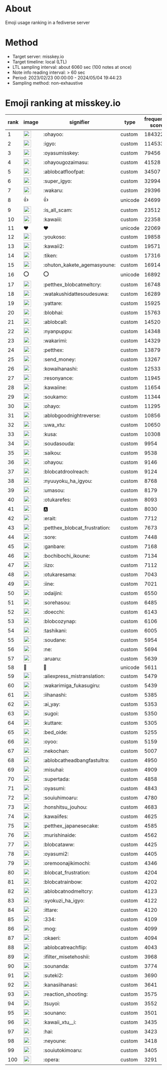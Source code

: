 # About
Emoji usage ranking in a fediverse server

# Method
- Target server: misskey.io
- Target timeline: local (LTL)
- LTL sampling interval: about 6060 sec (100 notes at once)
- Note info reading interval: > 60 sec
- Period: 2023/02/23 00:00:00 - 2024/05/04 19:44:23 
- Sampling method: non-exhaustive

# Emoji ranking at misskey.io

|rank|image|signifier|type|frequency score|
|----|----|----|----|----|
|1|<img height="24" src="https://misskey.io/emoji/ohayoo.webp">|:ohayoo:|custom|184322|
|2|<img height="24" src="https://misskey.io/emoji/igyo.webp">|:igyo:|custom|114533|
|3|<img height="24" src="https://misskey.io/emoji/oyasumisskey.webp">|:oyasumisskey:|custom|79456|
|4|<img height="24" src="https://misskey.io/emoji/ohayougozaimasu.webp">|:ohayougozaimasu:|custom|41528|
|5|<img height="24" src="https://misskey.io/emoji/ablobcatfloofpat.webp">|:ablobcatfloofpat:|custom|34507|
|6|<img height="24" src="https://misskey.io/emoji/super_igyo.webp">|:super_igyo:|custom|32994|
|7|<img height="24" src="https://misskey.io/emoji/wakaru.webp">|:wakaru:|custom|29396|
|8|👍|👍|unicode|24699|
|9|<img height="24" src="https://misskey.io/emoji/is_all_scam.webp">|:is_all_scam:|custom|23512|
|10|<img height="24" src="https://misskey.io/emoji/kawaiii.webp">|:kawaiii:|custom|22358|
|11|❤|❤|unicode|22069|
|12|<img height="24" src="https://misskey.io/emoji/youkoso.webp">|:youkoso:|custom|19858|
|13|<img height="24" src="https://misskey.io/emoji/kawaii2.webp">|:kawaii2:|custom|19571|
|14|<img height="24" src="https://misskey.io/emoji/tiken.webp">|:tiken:|custom|17316|
|15|<img height="24" src="https://misskey.io/emoji/ohuton_kakete_agemasyoune.webp">|:ohuton_kakete_agemasyoune:|custom|16914|
|16|⭕|⭕|unicode|16892|
|17|<img height="24" src="https://misskey.io/emoji/petthex_blobcatmeltcry.webp">|:petthex_blobcatmeltcry:|custom|16748|
|18|<img height="24" src="https://misskey.io/emoji/watakushidattesoudesuwa.webp">|:watakushidattesoudesuwa:|custom|16289|
|19|<img height="24" src="https://misskey.io/emoji/yattare.webp">|:yattare:|custom|15925|
|20|<img height="24" src="https://misskey.io/emoji/blobhai.webp">|:blobhai:|custom|15763|
|21|<img height="24" src="https://misskey.io/emoji/ablobcall.webp">|:ablobcall:|custom|14520|
|22|<img height="24" src="https://misskey.io/emoji/nyanpuppu.webp">|:nyanpuppu:|custom|14348|
|23|<img height="24" src="https://misskey.io/emoji/wakarimi.webp">|:wakarimi:|custom|14329|
|24|<img height="24" src="https://misskey.io/emoji/petthex.webp">|:petthex:|custom|13879|
|25|<img height="24" src="https://misskey.io/emoji/send_money.webp">|:send_money:|custom|13267|
|26|<img height="24" src="https://misskey.io/emoji/kowaihanashi.webp">|:kowaihanashi:|custom|12533|
|27|<img height="24" src="https://misskey.io/emoji/resonyance.webp">|:resonyance:|custom|11945|
|28|<img height="24" src="https://misskey.io/emoji/kawaiine.webp">|:kawaiine:|custom|11654|
|29|<img height="24" src="https://misskey.io/emoji/soukamo.webp">|:soukamo:|custom|11344|
|30|<img height="24" src="https://misskey.io/emoji/ohayo.webp">|:ohayo:|custom|11295|
|31|<img height="24" src="https://misskey.io/emoji/ablobgoodnightreverse.webp">|:ablobgoodnightreverse:|custom|10856|
|32|<img height="24" src="https://misskey.io/emoji/uwa_xtu.webp">|:uwa_xtu:|custom|10650|
|33|<img height="24" src="https://misskey.io/emoji/kusa.webp">|:kusa:|custom|10308|
|34|<img height="24" src="https://misskey.io/emoji/soudasouda.webp">|:soudasouda:|custom|9954|
|35|<img height="24" src="https://misskey.io/emoji/saikou.webp">|:saikou:|custom|9538|
|36|<img height="24" src="https://misskey.io/emoji/ohayou.webp">|:ohayou:|custom|9146|
|37|<img height="24" src="https://misskey.io/emoji/blobcatdroolreach.webp">|:blobcatdroolreach:|custom|9124|
|38|<img height="24" src="https://misskey.io/emoji/nyuuyoku_ha_igyou.webp">|:nyuuyoku_ha_igyou:|custom|8768|
|39|<img height="24" src="https://misskey.io/emoji/umasou.webp">|:umasou:|custom|8179|
|40|<img height="24" src="https://misskey.io/emoji/otukarefes.webp">|:otukarefes:|custom|8093|
|41|<img height="24" src="https://misskey.io/emoji/a.webp">|:a:|custom|8030|
|42|<img height="24" src="https://misskey.io/emoji/erait.webp">|:erait:|custom|7712|
|43|<img height="24" src="https://misskey.io/emoji/petthex_blobcat_frustration.webp">|:petthex_blobcat_frustration:|custom|7673|
|44|<img height="24" src="https://misskey.io/emoji/sore.webp">|:sore:|custom|7448|
|45|<img height="24" src="https://misskey.io/emoji/ganbare.webp">|:ganbare:|custom|7168|
|46|<img height="24" src="https://misskey.io/emoji/bochibochi_ikoune.webp">|:bochibochi_ikoune:|custom|7134|
|47|<img height="24" src="https://misskey.io/emoji/iizo.webp">|:iizo:|custom|7112|
|48|<img height="24" src="https://misskey.io/emoji/otukaresama.webp">|:otukaresama:|custom|7043|
|49|<img height="24" src="https://misskey.io/emoji/iine.webp">|:iine:|custom|7021|
|50|<img height="24" src="https://misskey.io/emoji/odaijini.webp">|:odaijini:|custom|6550|
|51|<img height="24" src="https://misskey.io/emoji/sorehasou.webp">|:sorehasou:|custom|6485|
|52|<img height="24" src="https://misskey.io/emoji/doecchi.webp">|:doecchi:|custom|6143|
|53|<img height="24" src="https://misskey.io/emoji/blobcozynap.webp">|:blobcozynap:|custom|6106|
|54|<img height="24" src="https://misskey.io/emoji/tashikani.webp">|:tashikani:|custom|6005|
|55|<img height="24" src="https://misskey.io/emoji/soudane.webp">|:soudane:|custom|5954|
|56|<img height="24" src="https://misskey.io/emoji/ne.webp">|:ne:|custom|5694|
|57|<img height="24" src="https://misskey.io/emoji/aruaru.webp">|:aruaru:|custom|5639|
|58|🎉|🎉|unicode|5611|
|59|<img height="24" src="https://misskey.io/emoji/aliexpress_mistranslation.webp">|:aliexpress_mistranslation:|custom|5479|
|60|<img height="24" src="https://misskey.io/emoji/wakarimiga_fukasugiru.webp">|:wakarimiga_fukasugiru:|custom|5439|
|61|<img height="24" src="https://misskey.io/emoji/iihanashi.webp">|:iihanashi:|custom|5385|
|62|<img height="24" src="https://misskey.io/emoji/ai_yay.webp">|:ai_yay:|custom|5353|
|63|<img height="24" src="https://misskey.io/emoji/sugoi.webp">|:sugoi:|custom|5350|
|64|<img height="24" src="https://misskey.io/emoji/kuttare.webp">|:kuttare:|custom|5305|
|65|<img height="24" src="https://misskey.io/emoji/bed_oide.webp">|:bed_oide:|custom|5255|
|66|<img height="24" src="https://misskey.io/emoji/oyoo.webp">|:oyoo:|custom|5159|
|67|<img height="24" src="https://misskey.io/emoji/nekochan.webp">|:nekochan:|custom|5007|
|68|<img height="24" src="https://misskey.io/emoji/ablobcatheadbangfastultra.webp">|:ablobcatheadbangfastultra:|custom|4950|
|69|<img height="24" src="https://misskey.io/emoji/misuhai.webp">|:misuhai:|custom|4909|
|70|<img height="24" src="https://misskey.io/emoji/supertada.webp">|:supertada:|custom|4858|
|71|<img height="24" src="https://misskey.io/emoji/oyasumi.webp">|:oyasumi:|custom|4843|
|72|<img height="24" src="https://misskey.io/emoji/souiuhimoaru.webp">|:souiuhimoaru:|custom|4780|
|73|<img height="24" src="https://misskey.io/emoji/honshitsu_jouhou.webp">|:honshitsu_jouhou:|custom|4683|
|74|<img height="24" src="https://misskey.io/emoji/kawaiifes.webp">|:kawaiifes:|custom|4625|
|75|<img height="24" src="https://misskey.io/emoji/petthex_japanesecake.webp">|:petthex_japanesecake:|custom|4585|
|76|<img height="24" src="https://misskey.io/emoji/murishinaide.webp">|:murishinaide:|custom|4562|
|77|<img height="24" src="https://misskey.io/emoji/blobcataww.webp">|:blobcataww:|custom|4425|
|78|<img height="24" src="https://misskey.io/emoji/oyasumi2.webp">|:oyasumi2:|custom|4405|
|79|<img height="24" src="https://misskey.io/emoji/oremoonajikimochi.webp">|:oremoonajikimochi:|custom|4346|
|80|<img height="24" src="https://misskey.io/emoji/blobcat_frustration.webp">|:blobcat_frustration:|custom|4204|
|81|<img height="24" src="https://misskey.io/emoji/blobcatrainbow.webp">|:blobcatrainbow:|custom|4202|
|82|<img height="24" src="https://misskey.io/emoji/ablobcatnodmeltcry.webp">|:ablobcatnodmeltcry:|custom|4123|
|83|<img height="24" src="https://misskey.io/emoji/syokuzi_ha_igyo.webp">|:syokuzi_ha_igyo:|custom|4122|
|84|<img height="24" src="https://misskey.io/emoji/ittare.webp">|:ittare:|custom|4120|
|85|<img height="24" src="https://misskey.io/emoji/334.webp">|:334:|custom|4109|
|86|<img height="24" src="https://misskey.io/emoji/mog.webp">|:mog:|custom|4099|
|87|<img height="24" src="https://misskey.io/emoji/okaeri.webp">|:okaeri:|custom|4094|
|88|<img height="24" src="https://misskey.io/emoji/ablobcatreachflip.webp">|:ablobcatreachflip:|custom|4043|
|89|<img height="24" src="https://misskey.io/emoji/ifilter_misetehoshii.webp">|:ifilter_misetehoshii:|custom|3968|
|90|<img height="24" src="https://misskey.io/emoji/sounanda.webp">|:sounanda:|custom|3774|
|91|<img height="24" src="https://misskey.io/emoji/suteki2.webp">|:suteki2:|custom|3690|
|92|<img height="24" src="https://misskey.io/emoji/kanasiihanasi.webp">|:kanasiihanasi:|custom|3641|
|93|<img height="24" src="https://misskey.io/emoji/reaction_shooting.webp">|:reaction_shooting:|custom|3575|
|94|<img height="24" src="https://misskey.io/emoji/tsuyoi.webp">|:tsuyoi:|custom|3552|
|95|<img height="24" src="https://misskey.io/emoji/sounano.webp">|:sounano:|custom|3501|
|96|<img height="24" src="https://misskey.io/emoji/kawaii_xtu__i.webp">|:kawaii_xtu__i:|custom|3435|
|97|<img height="24" src="https://misskey.io/emoji/hai.webp">|:hai:|custom|3423|
|98|<img height="24" src="https://misskey.io/emoji/neyoune.webp">|:neyoune:|custom|3418|
|99|<img height="24" src="https://misskey.io/emoji/souiutokimoaru.webp">|:souiutokimoaru:|custom|3405|
|100|<img height="24" src="https://misskey.io/emoji/opera.webp">|:opera:|custom|3291|
